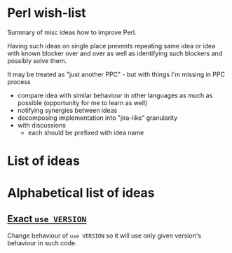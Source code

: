 
# Perl wish-list

Summary of misc ideas how to improve Perl.

Having such ideas on single place prevents repeating same idea or idea
with known blocker over and over as well as identifying such blockers and
possibly solve them.

It may be treated as "just another PPC" - but with things I'm missing
in PPC process

- compare idea with similar behaviour in other languages as much as possible
  (opportunity for me to learn as well)
- notifying synergies between ideas
- decomposing implementation into "jira-like" granularity
- with discussions
  - each should be prefixed with idea name

# List of ideas

# Alphabetical list of ideas

## [Exact `use VERSION`](exact-use-version/README.md)

Change behaviour of `use VERSION` so it will use only given version's
behaviour in such code.

